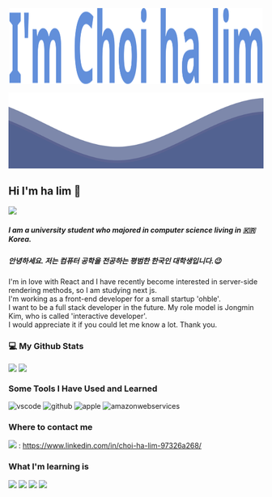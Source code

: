 

<!--   ![header](https://capsule-render.vercel.app/api?type=soft&height=350&section=header&text=Welcome%20to%20my%20Github&animation=fadeIn&fontSize=70&theme=tokyonight) -->
  
  <p align="center">
  <img src="https://raw.githubusercontent.com/hyde0395/hyde0395/master/logo.svg" width="500" height="150">
</p>	
<img src="https://raw.githubusercontent.com/hyde0395/hyde0395/master/waves.svg" width="100%" height="150">

## Hi I'm ha lim 👋
<a href="https://hits.seeyoufarm.com"><img src="https://hits.seeyoufarm.com/api/count/incr/badge.svg?url=https%3A%2F%2Fgithub.com%2Fgjbae1212%2Fhit-counter&count_bg=%230A0047&title_bg=%23004687&icon=github.svg&icon_color=%23FFFFFF&title=hits&edge_flat=false"/></a>

##### I am a university student who majored in computer science living in 🇰🇷 Korea.<br/>
##### 안녕하세요. 저는 컴퓨터 공학을 전공하는 평범한 한국인 대학생입니다.😉


I'm in love with React and I have recently become interested in server-side rendering methods, so I am studying next js.<br/>
I'm working as a front-end developer for a small startup 'ohble'. <br/>
I want to be a full stack developer in the future. My role model is Jongmin Kim, who is called 'interactive developer'.<br/>
I would appreciate it if you could let me know a lot. Thank you.

### 💻 My Github Stats 

<p align="left">
<img height="180em" src="https://github-readme-stats-git-masterrstaa-rickstaa.vercel.app/api?username=hyde0395&theme=tokyonight&show_icons=true&include_all_commits=true&custom_title=GitHub%20Stats" align = "center"/>
<img height="180em" src="https://github-readme-stats-git-masterrstaa-rickstaa.vercel.app/api/top-langs/?username=hyde0395&theme=tokyonight&layout=compact&langs_count=8" align = "center"/>
</p>

### Some Tools I Have Used and Learned
<p align="left">
<img src="https://cdn.jsdelivr.net/gh/devicons/devicon/icons/vscode/vscode-original.svg" alt="vscode" width="45" height="45"/>
<img src="https://cdn.jsdelivr.net/gh/devicons/devicon/icons/github/github-original.svg" alt="github" width="45" height="45"/>
<img src="https://cdn.jsdelivr.net/gh/devicons/devicon/icons/apple/apple-original.svg" alt="apple" width="45" height="45"/>
<img src="https://cdn.jsdelivr.net/gh/devicons/devicon/icons/amazonwebservices/amazonwebservices-original.svg" alt="amazonwebservices" width="45" height="45"/>
</p>


### Where to contact me
<img src="https://img.shields.io/badge/linkedin-0A66C2?style=flat-square&logo=linkedin&logoColor=white"/> : https://www.linkedin.com/in/choi-ha-lim-97326a268/



### What I'm learning  is 
<img src="https://img.shields.io/badge/github-000000?style=flat-square&logo=github&logoColor=white"/> <img src="https://img.shields.io/badge/next.js-000000?style=flat-square&logo=nextdotjs&logoColor=white"/> <img src="https://img.shields.io/badge/React-61DAFB?style=flat-square&logo=React&logoColor=white"/> <img src="https://img.shields.io/badge/javascript-F7DF1E?style=flat-square&logo=javascript&logoColor=white"/>

<!--
**hyde0395/hyde0395** is a ✨ _special_ ✨ repository because its `README.md` (this file) appears on your GitHub profile.

Here are some ideas to get you started:

- 🔭 I’m currently working on ...
- 🌱 I’m currently learning ...
- 👯 I’m looking to collaborate on ...
- 🤔 I’m looking for help with ...
- 💬 Ask me about ...
- 📫 How to reach me: ...
- 😄 Pronouns: ...
- ⚡ Fun fact: ...
-->

